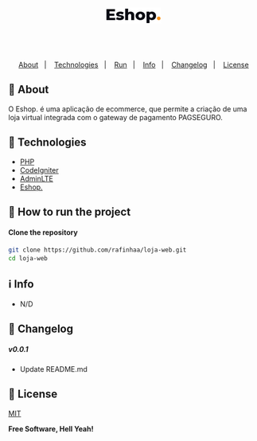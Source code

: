 <h4 align="center">
    <h1 align="center">
      <img alt="Eshop." title="Eshop." src="/docs/images/logo.png" />
    </h1>
    <br><br>
    <p align="center">
      <a href="#-about">About</a>&nbsp;&nbsp;&nbsp;|&nbsp;&nbsp;&nbsp;
      <a href="#-technologies">Technologies</a>&nbsp;&nbsp;&nbsp;|&nbsp;&nbsp;&nbsp;
      <a href="#-how-to-run-the-project">Run</a>&nbsp;&nbsp;&nbsp;|&nbsp;&nbsp;&nbsp;
      <a href="#-info">Info</a>&nbsp;&nbsp;&nbsp;|&nbsp;&nbsp;&nbsp;
      <a href="#-changelog">Changelog</a>&nbsp;&nbsp;&nbsp;|&nbsp;&nbsp;&nbsp;
      <a href="#-license">License</a>
  </p>
</h4>

## 🔖 About
O Eshop. é uma aplicação de ecommerce, que permite a criação de uma loja virtual integrada com o gateway de pagamento PAGSEGURO.

## 🚀 Technologies
- [PHP](https://php.net/)
- [CodeIgniter](https://codeigniter.com/)
- [AdminLTE](https://adminlte.io/)
- [Eshop.](https://wpthemesgrid.com/themes/free/eshop/)

## 🏁 How to run the project
#### Clone the repository
```bash
git clone https://github.com/rafinhaa/loja-web.git
cd loja-web
```

## ℹ️ Info
- N/D

## 📄 Changelog
##### v0.0.1
- Update README.md

## 📝 License
[MIT](LICENSE.txt)

**Free Software, Hell Yeah!**